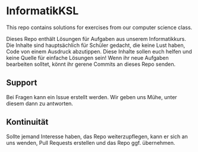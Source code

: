 # InformatikKSL
This repo contains solutions for exercises from our computer science class.

Dieses Repo enthält Lösungen für Aufgaben aus unserem Informatikkurs.
Die Inhalte sind hauptsächlich für Schüler gedacht, die keine Lust haben, Code von einem Ausdruck abzutippen.
Diese Inhalte sollen euch helfen und keine Quelle für einfache Lösungen sein!
Wenn ihr neue Aufgaben bearbeiten solltet, könnt ihr gerene Commits an dieses Repo senden.

## Support
Bei Fragen kann ein Issue erstellt werden. Wir geben uns Mühe, unter diesem dann zu antworten.

## Kontinuität
Sollte jemand Interesse haben, das Repo weiterzupflegen, kann er sich an uns wenden, Pull Requests erstellen und das Repo ggf. übernehmen.
